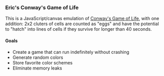 ### Eric's Conway's Game of Life

This is a JavaScript/canvas emulation of <a href="https://en.wikipedia.org/wiki/Conway%27s_Game_of_Life">Conway's Game of Life</a>, with one addition: 2x2 cluters of cells are counted as "eggs" and have the potential to "hatch" into lines of cells if they survive for longer than 40 seconds.

#### Goals
+ Create a game that can run indefinitely without crashing
+ Generate random colors
+ Store favorite color schemes
+ Eliminate memory leaks
